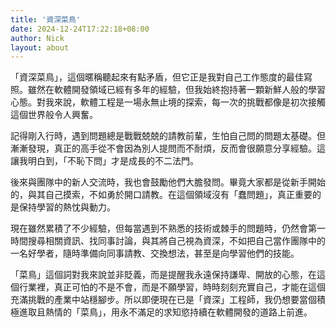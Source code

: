 ```yaml
---
title: '資深菜鳥'
date: 2024-12-24T17:22:18+08:00
author: Nick
layout: about
---
```


「資深菜鳥」，這個暱稱聽起來有點矛盾，但它正是我對自己工作態度的最佳寫照。雖然在軟體開發領域已經有多年的經驗，但我始終抱持著一顆新鮮人般的學習心態。對我來說，軟體工程是一場永無止境的探索，每一次的挑戰都像是初次接觸這個世界般令人興奮。

記得剛入行時，遇到問題總是戰戰兢兢的請教前輩，生怕自己問的問題太基礎。但漸漸發現，真正的高手從不會因為別人提問而不耐煩，反而會很願意分享經驗。這讓我明白到，「不恥下問」才是成長的不二法門。

後來與團隊中的新人交流時，我也會鼓勵他們大膽發問。畢竟大家都是從新手開始的，與其自己摸索，不如勇於開口請教。在這個領域沒有「蠢問題」，真正重要的是保持學習的熱忱與動力。

現在雖然累積了不少經驗，但每當遇到不熟悉的技術或棘手的問題時，仍然會第一時間搜尋相關資訊、找同事討論，與其將自己視為資深，不如把自己當作團隊中的一名好學者，隨時準備向同事請教、交換想法，甚至是向學習他們的技能。

「菜鳥」這個詞對我來說並非貶義，而是提醒我永遠保持謙卑、開放的心態，在這個行業裡，真正可怕的不是不會，而是不願學習，時時刻刻充實自己，才能在這個充滿挑戰的產業中站穩腳步。所以即便現在已是「資深」工程師，我仍想要當個積極進取且熱情的「菜鳥」，用永不滿足的求知慾持續在軟體開發的道路上前進。
